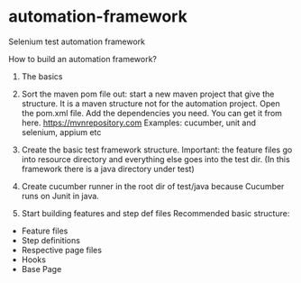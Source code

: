 # automation-framework
Selenium test automation framework


How to build an automation framework?

1. The basics

1. Sort the maven pom file out: start a new maven project that give the structure.
It is a maven structure not for the automation project. Open the pom.xml file.
Add the dependencies you need. You can get it from here.  https://mvnrepository.com
Examples: cucumber, unit and selenium, appium etc

2. Create the basic test framework structure.
Important: the feature files go into resource directory and everything else goes into the test dir.
(In this framework there is a java directory under test)
3. Create cucumber runner in the root dir of test/java because Cucumber runs on Junit in java.
4. Start building features and step def files
Recommended basic structure:
- Feature files
- Step definitions
- Respective page files
- Hooks
- Base Page 

